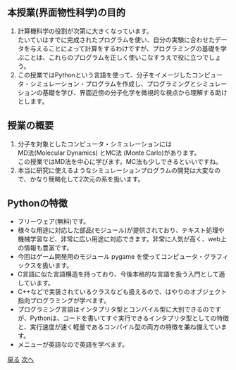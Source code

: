 <h2>本授業(界面物性科学)の目的</h2>
<ol>
<li>計算機科学の役割が次第に大きくなっています。<br />たいていはすでに完成されたプログラムを使い、自分の実験に合わせたデータを与えることによって計算をするわけですが、プログラミングの基礎を学ぶことは、これらのプログラムを正しく使いこなすうえで役に立つでしょう。</li>
<li>この授業ではPythonという言語を使って、分子をイメージしたコンピュータ・シミュレーション・プログラムを作成し、プログラミングとシミュレーションの基礎を学び、界面近傍の分子化学を微視的な視点から理解する助けとします。</li>
</ol>
<h2>授業の概要</h2>
<ol>
<li>分子を対象としたコンピュータ・シミュレーションには<br />MD法(Molecular Dynamics) とMC法 (Monte Carlo)があります。<br />この授業ではMD法を中心に学びます。MC法も少しできるといいですね。</li>
<li>本当に研究に使えるようなシミュレーションプログラムの開発は大変なので、かなり簡略化して2次元の系を扱います。</li>
</ol>
<h2>Pythonの特徴</h2>
<ul>
<li>フリーウェア(無料)です。</li>
<li>様々な用途に対応した部品(モジュール)が提供されており、テキスト処理や機械学習など、非常に広い用途に対応できます。非常に人気が高く、web上の情報も豊富です。</li>
<li>今回はゲーム開発用のモジュール pygame を使ってコンピュータ・グラフィックスを扱います。</li>
<li>C言語に似た言語構造を持っており、今後本格的な言語を扱う入門として適しています。</li>
<li>C++などで実装されているクラスなども扱えるので、はやりのオブジェクト指向プログラミングが学べます。</li>
<li>プログラミング言語はインタプリタ型とコンパイル型に大別できるのですが、Pythonは、コードを書いてすぐ実行できるインタプリタ型としての特徴と、実行速度が速く軽量であるコンパイル型の両方の特徴を兼ね備えています。</li>
<li>メニューが英語なので英語を学べます。</li>
</ul>

[戻る](./README.md) [次へ](install.md)

